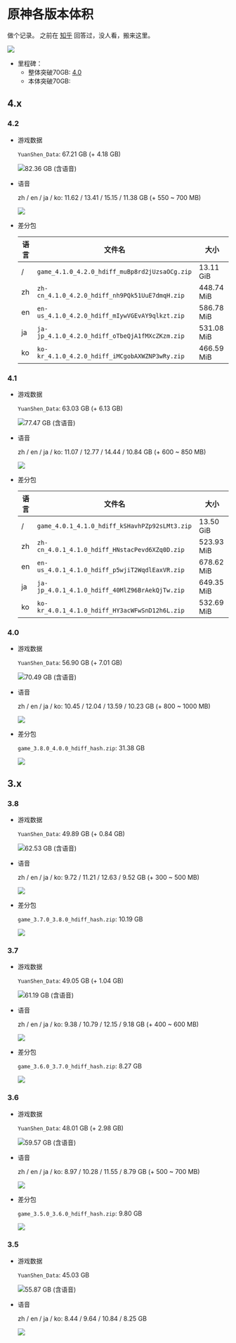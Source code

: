 # 原神各版本体积

做个记录。
之前在 [知乎](https://www.zhihu.com/question/456851240) 回答过，没人看，搬来这里。

![](img/question.jpg)

* 里程碑：
  * 整体突破70GB: [4.0](#40)
  * 本体突破70GB: 

## 4.x

### 4.2

* 游戏数据

  `YuanShen_Data`: 67.21 GB (+ 4.18 GB)

  ![82.36 GB (含语音)](img/4.2-data.jpg)

* 语音

  zh / en / ja / ko: 11.62 / 13.41 / 15.15 / 11.38 GB (+ 550 ~ 700 MB)

  ![](img/4.2-voice.jpg)

* 差分包

  | 语言 | 文件名                                            | 大小         |
  |----|------------------------------------------------|------------|
  | /  | `game_4.1.0_4.2.0_hdiff_muBp8rd2jUzsaOCg.zip`  | 13.11 GiB  |
  | zh | `zh-cn_4.1.0_4.2.0_hdiff_nh9PQk51UuE7dmqH.zip` | 448.74 MiB |
  | en | `en-us_4.1.0_4.2.0_hdiff_mIywVGEvAY9qlkzt.zip` | 586.78 MiB |
  | ja | `ja-jp_4.1.0_4.2.0_hdiff_oTbeQjA1fMXcZKzm.zip` | 531.08 MiB |
  | ko | `ko-kr_4.1.0_4.2.0_hdiff_iMCgobAXWZNP3wRy.zip` | 466.59 MiB |


### 4.1

* 游戏数据

  `YuanShen_Data`: 63.03 GB (+ 6.13 GB)

  ![77.47 GB (含语音)](img/4.1-data.jpg)

* 语音

  zh / en / ja / ko: 11.07 / 12.77 / 14.44 / 10.84 GB (+ 600 ~ 850 MB)

  ![](img/4.1-voice.jpg)

* 差分包

  | 语言 | 文件名                                            | 大小         |
  |----|------------------------------------------------|------------|
  | /  | `game_4.0.1_4.1.0_hdiff_kSHavhPZp92sLMt3.zip`  | 13.50 GiB  |
  | zh | `zh-cn_4.0.1_4.1.0_hdiff_HNstacPevd6XZq0D.zip` | 523.93 MiB |
  | en | `en-us_4.0.1_4.1.0_hdiff_p5wjiT2WqdlEaxVR.zip` | 678.62 MiB |
  | ja | `ja-jp_4.0.1_4.1.0_hdiff_40MlZ96BrAekQjTw.zip` | 649.35 MiB |
  | ko | `ko-kr_4.0.1_4.1.0_hdiff_HY3acWFwSnD12h6L.zip` | 532.69 MiB |

### 4.0

* 游戏数据

  `YuanShen_Data`: 56.90 GB (+ 7.01 GB)

  ![70.49 GB (含语音)](img/4.0-data.jpg)

* 语音

  zh / en / ja / ko: 10.45 / 12.04 / 13.59 / 10.23 GB (+ 800 ~ 1000 MB)

  ![](img/4.0-voice.jpg)

* 差分包

  `game_3.8.0_4.0.0_hdiff_hash.zip`: 31.38 GB

  ![](img/4.0-diff.jpg)

## 3.x

### 3.8

* 游戏数据

  `YuanShen_Data`: 49.89 GB (+ 0.84 GB)

  ![62.53 GB (含语音)](img/3.8-data.jpg)

* 语音

  zh / en / ja / ko: 9.72 / 11.21 / 12.63 / 9.52 GB (+ 300 ~ 500 MB)

  ![](img/3.8-voice.jpg)

* 差分包

  `game_3.7.0_3.8.0_hdiff_hash.zip`: 10.19 GB

  ![](img/3.8-diff.jpg)

### 3.7

* 游戏数据

  `YuanShen_Data`: 49.05 GB (+ 1.04 GB)

  ![61.19 GB (含语音)](img/3.7-data.jpg)

* 语音

  zh / en / ja / ko: 9.38 / 10.79 / 12.15 / 9.18 GB (+ 400 ~ 600 MB)

  ![](img/3.7-voice.jpg)

* 差分包

  `game_3.6.0_3.7.0_hdiff_hash.zip`: 8.27 GB

  ![](img/3.7-diff.jpg)

### 3.6

* 游戏数据

  `YuanShen_Data`: 48.01 GB (+ 2.98 GB)

  ![59.57 GB (含语音)](img/3.6-data.jpg)

* 语音

  zh / en / ja / ko: 8.97 / 10.28 / 11.55 / 8.79 GB (+ 500 ~ 700 MB)

  ![](img/3.6-voice.jpg)

* 差分包

  `game_3.5.0_3.6.0_hdiff_hash.zip`: 9.80 GB

  ![](img/3.6-diff.jpg)

### 3.5

* 游戏数据

  `YuanShen_Data`: 45.03 GB

  ![55.87 GB (含语音)](img/3.5-data.jpg)

* 语音

  zh / en / ja / ko: 8.44 / 9.64 / 10.84 / 8.25 GB

  ![](img/3.5-voice.jpg)
